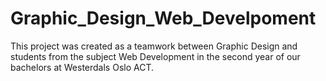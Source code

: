 # Graphic_Design_Web_Develpoment
This project was created as a teamwork between Graphic Design and students from the subject Web Development in the second year of our bachelors at Westerdals Oslo ACT.  
